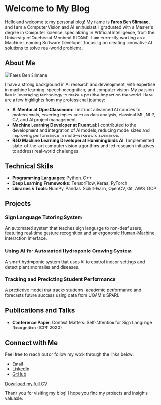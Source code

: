 # Welcome to My Blog

Hello and welcome to my personal blog! My name is **Fares Ben Slimane**, and I am a Computer Vision and AI enthusiast. I graduated with a Master's degree in Computer Science, specializing in Artificial Intelligence, from the University of Quebec at Montreal (UQAM). I am currently working as a Machine Learning Software Developer, focusing on creating innovative AI solutions to solve real-world problems.

## About Me

![Fares Ben Slimane](images/fares_profile.jpg)

I have a strong background in AI research and development, with expertise in machine learning, speech recognition, and computer vision. My passion lies in leveraging technology to make a positive impact on the world. Here are a few highlights from my professional journey:

- **AI Mentor at OpenClassroom**: I instruct advanced AI courses to professionals, covering topics such as data analysis, classical ML, NLP, CV, and AI project management.
- **Machine Learning Developer at Fluent.ai**: I contributed to the development and integration of AI models, reducing model sizes and improving performance in multi-wakeword scenarios.
- **R&D Machine Learning Developer at Hummingbirds AI**: I implemented state-of-the-art computer vision algorithms and led research initiatives to address real-world challenges.

## Technical Skills

- **Programming Languages**: Python, C++
- **Deep Learning Frameworks**: TensorFlow, Keras, PyTorch
- **Libraries & Tools**: NumPy, Pandas, Scikit-learn, OpenCV, Git, AWS, GCP

## Projects

### Sign Language Tutoring System
An automated system that teaches sign language to non-deaf users, featuring real-time gesture recognition and an ergonomic Human-Machine Interaction Interface.

### Using AI for Automated Hydroponic Growing System
A smart hydroponic system that uses AI to control indoor settings and detect plant anomalies and diseases.

### Tracking and Predicting Student Performance
A predictive model that tracks students' academic performance and forecasts future success using data from UQAM's SPARI.

## Publications and Talks

- **Conference Paper**: Context Matters: Self-Attention for Sign Language Recognition (ICPR 2020)

## Connect with Me

Feel free to reach out or follow my work through the links below:
- [Email](mailto:farris.benslimane@gmail.com)
- [LinkedIn](https://www.linkedin.com/in/fares-ben-slimane/)
- [GitHub](https://github.com/faresbs)


[Download my full CV](downloads/cv.pdf)

Thank you for visiting my blog! I hope you find my projects and insights valuable.
